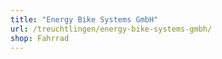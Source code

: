 ```yaml
---
title: "Energy Bike Systems GmbH"
url: /treuchtlingen/energy-bike-systems-gmbh/
shop: Fahrrad
---
```

